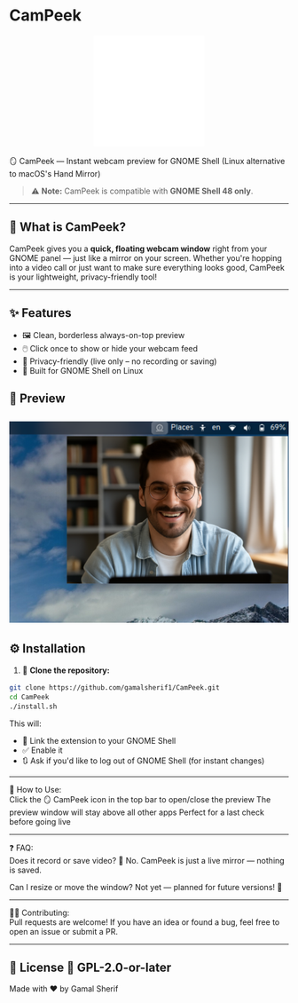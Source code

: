 # CamPeek

<p align="center">
  <img src="CamPeek@gemo.info/icons/mirror.png" width="200" alt="CamPeek Logo"/>
</p>

🪞 CamPeek — Instant webcam preview for GNOME Shell (Linux alternative to macOS's Hand Mirror)  
> ⚠️ **Note:** CamPeek is compatible with **GNOME Shell 48 only**.
----

## 📸 What is CamPeek?

CamPeek gives you a **quick, floating webcam window** right from your GNOME panel — just like a mirror on your screen. Whether you're hopping into a video call or just want to make sure everything looks good, CamPeek is your lightweight, privacy-friendly tool!

---

## ✨ Features

- 🖼️ Clean, borderless always-on-top preview  
- 🖱️ Click once to show or hide your webcam feed  
- 🔐 Privacy-friendly (live only – no recording or saving)  
- 🐧 Built for GNOME Shell on Linux

## 📸 Preview

![CamPeek Screenshot](screenshots/thumbnail.png)
---

## ⚙️ Installation

1. 🧬 **Clone the repository:**
```bash
git clone https://github.com/gamalsherif1/CamPeek.git
cd CamPeek
./install.sh
```
This will:
- 🔁 Link the extension to your GNOME Shell
- ✅ Enable it
- 🔃 Ask if you'd like to log out of GNOME Shell (for instant changes)

---

🧪 How to Use: <br>
Click the 🪞 CamPeek icon in the top bar to open/close the preview
The preview window will stay above all other apps
Perfect for a last check before going live

---

❓ FAQ: <br>
Does it record or save video?
🔐 No. CamPeek is just a live mirror — nothing is saved.

Can I resize or move the window?
Not yet — planned for future versions! 🎯


---
👨‍💻 Contributing: <br>
Pull requests are welcome! If you have an idea or found a bug, feel free to open an issue or submit a PR.

---
📄 License
🧾 GPL-2.0-or-later
---

Made with ❤️ by Gamal Sherif
